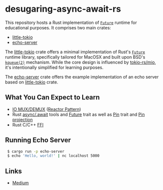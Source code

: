 # desugaring-async-await-rs

This repository hosts a Rust implementation of [`Future`](https://doc.rust-lang.org/std/future/trait.Future.html)
runtime for educational purposes. It comprises two main crates:

 - [little-tokio](./crates/little-tokio)
 - [echo-server](./crates/echo-server)

The [little-tokio](./crates/little-tokio) crate offers a minimal implementation of Rust's
[`Future`](https://doc.rust-lang.org/std/future/trait.Future.html) runtime library, specifically tailored for MacOSX and
built upon BSD's [`kqueue(2)`](https://developer.apple.com/library/archive/documentation/System/Conceptual/ManPages_iPhoneOS/man2/kqueue.2.html)
mechanism. While the core design is influenced by [tokio-rs/mio](https://github.com/tokio-rs/mio),
it's intentionally simplified for learning purposes.

The [echo-server](./crates/echo-server) crate offers the example implementation of an echo server based on
[little-tokio](./crates/little-tokio) crate.

## What You Can Expect to Learn

 - [IO MUX/DEMUX](https://en.wikipedia.org/wiki/Multiplexing) ([Reactor Pattern](https://en.wikipedia.org/wiki/Reactor_pattern))
 - Rust [async/.await](https://rust-lang.github.io/async-book/01_getting_started/01_chapter.html) tools and [Future](https://doc.rust-lang.org/std/future/trait.Future.html) trait as well as [Pin](https://doc.rust-lang.org/std/pin/struct.Pin.html) trait and [Pin projection](https://doc.rust-lang.org/std/pin/index.html#projections-and-structural-pinning)
 - Rust C/C++ [FFI](https://en.wikipedia.org/wiki/Foreign_function_interface)
 
## Running Echo Server

```bash
 $ cargo run -p echo-server
 $ echo 'Hello, world!' | nc localhost 5000
```

## Links

 - [Medium](https://medium.com/@ognis1205/desugaring-rust-async-await-0-6d0b2c4fe2b7)

